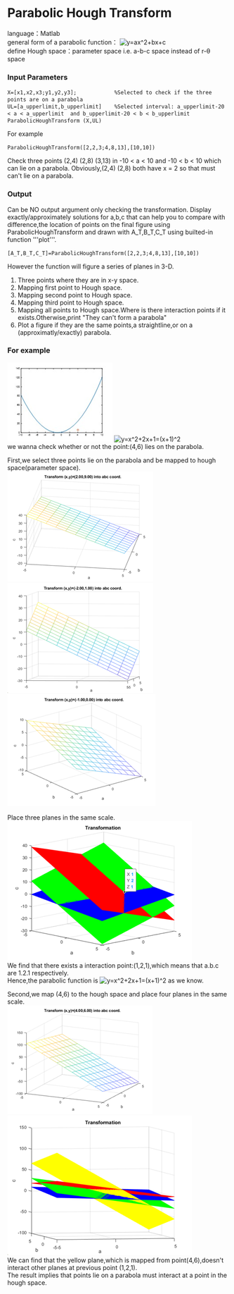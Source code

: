 # Parabolic Hough Transform  
language：Matlab  
general form of a parabolic function： <img src="https://latex.codecogs.com/gif.latex?y=ax^2&plus;bx&plus;c" title="y=ax^2+bx+c" />  
define Hough space：parameter space  i.e. a-b-c space instead of r-θ space
###  Input Parameters

```
X=[x1,x2,x3;y1,y2,y3];            %Selected to check if the three points are on a parabola
UL=[a_upperlimit,b_upperlimit]    %Selected interval: a_upperlimit-20 < a < a_upperlimit  and b_upperlimit-20 < b < b_upperlimit
ParabolicHoughTransform (X,UL)
```

For example
```
ParabolicHoughTransform([2,2,3;4,8,13],[10,10])
```
Check three points (2,4) (2,8) (3,13) in -10 < a < 10 and -10 < b < 10 which can lie on a parabola.
Obviously,(2,4) (2,8) both have x = 2 so that must can't lie on a parabola.

###  Output
Can be NO output argument only checking the transformation.
Display exactly/approximately solutions for a,b,c that can help you to compare with difference,the location of points on the final figure using ParabolicHoughTransform and drawn  with A_T,B_T,C_T using builted-in function '''plot'''.

```
[A_T,B_T,C_T]=ParabolicHoughTransform([2,2,3;4,8,13],[10,10])
```
However the function will figure a series of planes in 3-D.
1. Three points where they are in x-y space.
2. Mapping first point to Hough space.
3. Mapping second point to Hough space.
4. Mapping third point to Hough space.
5. Mapping all points to Hough space.Where is there interaction points if it exists.Otherwise,print "They can't form a parabola"
6. Plot a figure if they are the same points,a straightline,or on a (approximatly/exactly) parabola.

###  For example  
![image](https://github.com/autotntfan/BIP/blob/master/Midterm/image/e10.jpg)   <img src="https://latex.codecogs.com/gif.latex?y=x^2&plus;2x&plus;1=(x&plus;1)^2" title="y=x^2+2x+1=(x+1)^2" />  
we wanna check whether or not the point:(4,6) lies on the parabola.  
  
First,we select three points lie on the parabola and be mapped to hough space(parameter space).  
![image](https://github.com/autotntfan/BIP/blob/master/Midterm/image/e11.png) ![image](https://github.com/autotntfan/BIP/blob/master/Midterm/image/e12.png) 
![image](https://github.com/autotntfan/BIP/blob/master/Midterm/image/e13.png)  
  
Place three planes in the same scale.  
![image](https://github.com/autotntfan/BIP/blob/master/Midterm/image/e15.png)  
We find that there exists a interaction  point:(1,2,1),which means that a.b.c are 1.2.1 respectively.  
Hence,the parabolic function is <img src="https://latex.codecogs.com/gif.latex?y=x^2&plus;2x&plus;1=(x&plus;1)^2" title="y=x^2+2x+1=(x+1)^2" /> as we know.  
  
Second,we map (4,6) to the hough space and place four planes in the same scale.  
![image](https://github.com/autotntfan/BIP/blob/master/Midterm/image/e14.png)  ![image](https://github.com/autotntfan/BIP/blob/master/Midterm/image/e16.png)  
We can find that the yellow plane,which is mapped from point(4,6),doesn't interact other planes at previous point (1,2,1).  
The result implies that points lie on a parabola must interact at a point in the hough space.  



